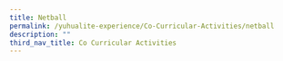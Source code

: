 ```yaml
---
title: Netball
permalink: /yuhualite-experience/Co-Curricular-Activities/netball
description: ""
third_nav_title: Co Curricular Activities
---
```

